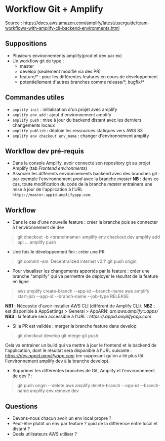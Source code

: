 # Workflow Git + Amplify
Source : https://docs.aws.amazon.com/amplify/latest/userguide/team-workflows-with-amplify-cli-backend-environments.html

## Suppositions
- Plusieurs environnements amplify(prod et dev par ex)
- Un workflow git de type : 
	- master
	- develop (seulement  modifié via des PR)
	- feature/* : pour les différentes features en cours de développement
	- potentiellement d'autres branches comme release/\*, bugfix/\* 

## Commandes utiles
- `amplify init` : initialisation d'un projet avec amplify
- `amplify env add` : ajout d'environnement amplify
- `amplify push` : mise à jour du backend distant avec les derniers changements locaux
- `amplify publish` : déploie les ressources statiques vers AWS S3
- `amplify env checkout env_name` : changer d'environnement amplify


## Workflow dev pré-requis
- Dans la console Amplify, avoir connecté son repository git au projet Amplify (tab *Frontend environments*)
- Associer les différents environnements backend avec des branches git : par exemple l'environnement *prod* avec la branche *master*
**NB** : dans ce cas, toute modification du code de la branche *master* entrainera une mise à jour de l'application à l'URL `https://master.appid.amplifyapp.com`.

## Workflow
- Dans le cas d'une nouvelle feature : créer la branche puis se connecter à l'environnement de dev
> git checkout -b \<branchname>
> amplify env checkout dev
> amplify add api
> ...
> amplify push

- Une fois le développement fini : créer une PR
> git commit -am 'Decentralized internet v0.1'
> git push origin <branchname>

- Pour visualiser les changements apportés par la feature : créer une branche "amplify" qui va permettre de déployer le résultat de la feature en ligne 
> aws amplify create-branch --app-id <appid> --branch-name <branchname>
> aws amplify start-job --app-id <appid> --branch-name <branchname> --job-type RELEASE

**NB1** : Nécessite d'avoir installer AWS CLI (différent de Amplify CLI).
**NB2** : <appid> est disponible à AppSettings > General > AppARN: *arn:aws:amplify:<region>:<region>:apps/<appid>*
**NB3** : la feature sera accessible à l'URL : *https://<branchname>.appid.amplifyapp.com*

- Si la PR est validée : merger la branche feature dans develop
> git checkout develop
> git merge <branchname>
> git push

Cela va entrainer un build qui va mettre à jour le frontend et le backend de l'application, dont le résultat sera disponible à l'URL suivante : _https://dev.appid.amplifyapp.com_ (en supposant qu'on a lié plus tôt l'environnement amplify dev à la branche develop).

- Supprimer les différentes branches de Git, Amplify et l'environnement de dev ? :
> git push origin --delete <branchname>
> aws amplify delete-branch --app-id <appid> --branch-name <branchname>
> amplify env remove dev


## Questions 
- Devons-nous chacun avoir un env local propre ?
- Peut-être plutôt un env par feature ? quid de la différence entre local et distant ?
- Quels utilisateurs AWS utiliser ?
